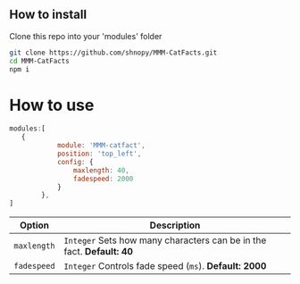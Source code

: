 ## How to install
Clone this repo into your 'modules' folder

```bash
git clone https://github.com/shnopy/MMM-CatFacts.git
cd MMM-CatFacts
npm i
```

# How to use

```javascript
modules:[
   {
			module: 'MMM-catfact',
			position: 'top_left',
			config: {
				maxlength: 40,
				fadespeed: 2000
			}
		},
]
```

|Option|Description|
|---|---|
|`maxlength`|`Integer` Sets how many characters can be in the fact. **Default: 40**|
|`fadespeed`|`Integer` Controls fade speed (`ms`). **Default: 2000**|
